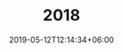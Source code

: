 ---
title: "2018"
date: 2019-05-12T12:14:34+06:00
description: "This is meta description."
type : "fhc/event"
layout: "list.html"
---